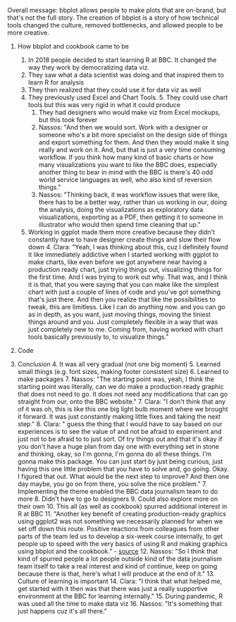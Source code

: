 Overall message: bbplot allows people to make plots that are on-brand, but that's not the full story. The creation of bbplot is a story of how technical tools changed the culture, removed bottlenecks, and allowed people to be more creative.

1. How bbplot and cookbook came to be
	1. In 2018 people decided to start learning R at BBC. It changed the way they work by democratizing data viz.
	2. They saw what a data scientist was doing and that inspired them to learn R for analysis
	3. They then realized that they could use it for data viz as well
	4. They previously used Excel and Chart Tools.
		5. They could use chart tools but this was very rigid in what it could produce
		1. They had designers who would make viz from Excel mockups, but this took forever
		3. Nassos: "And then we would sort. Work with a designer or someone who's a bit more specialist on the design side of things and export something for them. And then they would make it sing really and work on it. And, but that is just a very time consuming workflow. If you think how many kind of basic charts or how many visualizations you want to like the BBC does, especially another thing to bear in mind with the BBC is there's 40 odd world service languages as well, who also kind of reversion things."
		4. Nassos: "Thinking back, it was workflow issues that were like, there has to be a better way, rather than us working in our,  doing the analysis, doing the visualizations as exploratory data visualizations, exporting as a PDF, then getting it to someone in illustrator who would then spend time cleaning that up."
	3. Working in ggplot made them more creative because they didn't constantly have to have designer create things and slow their flow down
		4. Clara: "Yeah, I was thinking about this, cuz I definitely found it like immediately addictive when I started working with ggplot to make charts, like even before we got anywhere near having a production ready chart, just trying things out, visualizing things for the first time. And I was trying to work out why. That was, and I think it is that, that you were saying that you can make like the simplest chart with just a couple of lines of code and you've got something that's just there. And then you realize that like the possibilities to tweak, this are limitless. Like I can do anything now.  and you can go as in depth, as you want, just moving things, moving the tiniest things around and you. Just completely flexible in a way that was just completely new to me. Coming from, having worked with chart tools basically previously to, to visualize things."


2. Code


3. Conclusion
	4. It was all very gradual (not one big moment)
		5. Learned small things (e.g. font sizes, making footer consistent size)
		6. Learned to make packages
		7. Nassos: "The starting point was, yeah, I think the starting point was literally, can we do make a production ready graphic that does not need to go. It does not need any modifications that can go straight from our, onto the BBC website."
		7. Clara: "I don't think that any of it was oh, this is like this one big light bulb moment where we brought it forward. It was just constantly making little fixes and taking the next step."
		8. Clara: " guess the thing that I would have to say based on our experiences is to see the value of and not be afraid to experiment and just not to be afraid to to just sort. Of try things out and that it's okay if you don't have a huge plan from day one with everything set in stone and thinking, okay, so I'm gonna, I'm gonna do all these things. I'm gonna make this package. You can just start by just being curious, just having this one little problem that you have to solve and, go going. Okay. I figured that out. What would be the next step to improve? And then one day maybe, you go on from there, you solve the nice problem."
	7. Implementing the theme enabled the BBC data journalism team to do more
		8. Didn't have to go to designers
		9. Could also explore more on their own
	10. This all (as well as cookbook) spurred additional interest in R at BBC
		11. "Another key benefit of creating production-ready graphics using ggplot2 was not something we necessarily planned for when we set off down this route. Positive reactions from colleagues from other parts of the team led us to develop a six-week course internally, to get people up to speed with the very basics of using R and making graphics using bbplot and the cookbook." - [source](https://medium.com/bbc-visual-and-data-journalism/how-the-bbc-visual-and-data-journalism-team-works-with-graphics-in-r-ed0b35693535)
		12. Nassos: "So I think that kind of spurred people a lot people outside kind of the data journalism team itself to take a real interest and kind of continue, keep on going because there is that, here's what I will produce at the end of it."
	13. Culture of learning is important
		14. Clara: "I think that what helped me, get started with it then was that there was just a really supportive environment at the BBC for learning internally."
	15. During pandemic, R was used all the time to make data viz
		16. Nassos: "It's something that just happens cuz it's all there."
